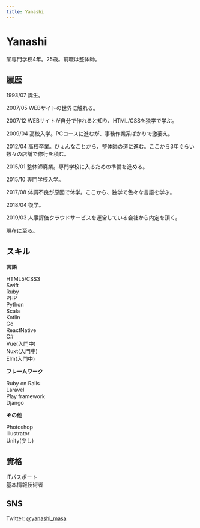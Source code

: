 ```yaml
---
title: Yanashi
---
```


# Yanashi
某専門学校4年。25歳。前職は整体師。

## 履歴
1993/07 誕生。

2007/05 WEBサイトの世界に触れる。

2007/12 WEBサイトが自分で作れると知り、HTML/CSSを独学で学ぶ。

2009/04 高校入学。PCコースに進むが、事務作業系ばかりで激萎え。

2012/04 高校卒業。ひょんなことから、整体師の道に進む。ここから3年ぐらい数々の店舗で修行を積む。

2015/01 整体師廃業。専門学校に入るための準備を進める。

2015/10 専門学校入学。

2017/08 体調不良が原因で休学。ここから、独学で色々な言語を学ぶ。

2018/04 復学。

2019/03 人事評価クラウドサービスを運営している会社から内定を頂く。

現在に至る。

## スキル
**言語**

HTML5/CSS3  
Swift  
Ruby  
PHP  
Python  
Scala  
Kotlin  
Go  
ReactNative  
C#  
Vue(入門中)  
Nuxt(入門中)  
Elm(入門中)  

**フレームワーク**

Ruby on Rails  
Laravel  
Play framework  
Django  

**その他**

Photoshop  
Illustrator  
Unity(少し)  

## 資格
ITパスポート  
基本情報技術者  

## SNS
Twitter: [@yanashi_masa](https://twitter.com/yanashi_masa)
